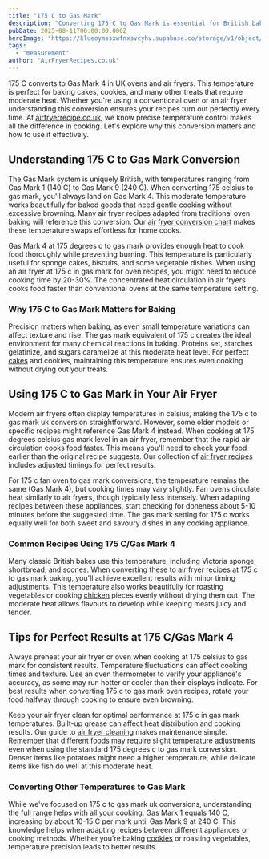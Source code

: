 ```yaml
---
title: "175 C to Gas Mark"
description: "Converting 175 C to Gas Mark is essential for British baking and air frying. Our guide explains the simple conversion and why it matters for your recipes. Discover how to adjust temperatures for perfect results in your air fryer or oven."
pubDate: 2025-08-11T00:00:00.000Z
heroImage: "https://klueoymssxwfnxsvcyhv.supabase.co/storage/v1/object/public/md/175-c-to-gas-mark-5766d75c.png"
tags:
  - "measurement"
author: "AirFryerRecipes.co.uk"
---
```


<p id="">175 C converts to Gas Mark 4 in UK ovens and air fryers. This temperature is perfect for baking cakes, cookies, and many other treats that require moderate heat. Whether you're using a conventional oven or an air fryer, understanding this conversion ensures your recipes turn out perfectly every time. At <a href="https://www.airfryerrecipe.co.uk" id="">airfryerrecipe.co.uk</a>, we know precise temperature control makes all the difference in cooking. Let's explore why this conversion matters and how to use it effectively.</p><h2 id="">Understanding 175 C to Gas Mark Conversion</h2><p id="">The Gas Mark system is uniquely British, with temperatures ranging from Gas Mark 1 (140 C) to Gas Mark 9 (240 C). When converting 175 celsius to gas mark, you'll always land on Gas Mark 4. This moderate temperature works beautifully for baked goods that need gentle cooking without excessive browning. Many air fryer recipes adapted from traditional oven baking will reference this conversion. Our <a href="https://www.airfryerrecipe.co.uk/air-fryer-conversion-chart" id="">air fryer conversion chart</a> makes these temperature swaps effortless for home cooks.</p><p id="">Gas Mark 4 at 175 degrees c to gas mark provides enough heat to cook food thoroughly while preventing burning. This temperature is particularly useful for sponge cakes, biscuits, and some vegetable dishes. When using an air fryer at 175 c in gas mark for oven recipes, you might need to reduce cooking time by 20-30%. The concentrated heat circulation in air fryers cooks food faster than conventional ovens at the same temperature setting.</p><h3 id="">Why 175 C to Gas Mark Matters for Baking</h3><p id="">Precision matters when baking, as even small temperature variations can affect texture and rise. The gas mark equivalent of 175 c creates the ideal environment for many chemical reactions in baking. Proteins set, starches gelatinize, and sugars caramelize at this moderate heat level. For perfect <a href="https://www.airfryerrecipe.co.uk/recipe-category/cakes" id="">cakes</a> and cookies, maintaining this temperature ensures even cooking without drying out your treats.</p><h2 id="">Using 175 C to Gas Mark in Your Air Fryer</h2><p id="">Modern air fryers often display temperatures in celsius, making the 175 c to gas mark uk conversion straightforward. However, some older models or specific recipes might reference Gas Mark 4 instead. When cooking at 175 degrees celsius gas mark level in an air fryer, remember that the rapid air circulation cooks food faster. This means you'll need to check your food earlier than the original recipe suggests. Our collection of <a href="https://www.airfryerrecipe.co.uk/recipes" id="">air fryer recipes</a> includes adjusted timings for perfect results.</p><p id="">For 175 c fan oven to gas mark conversions, the temperature remains the same (Gas Mark 4), but cooking times may vary slightly. Fan ovens circulate heat similarly to air fryers, though typically less intensely. When adapting recipes between these appliances, start checking for doneness about 5-10 minutes before the suggested time. The gas mark setting for 175 c works equally well for both sweet and savoury dishes in any cooking appliance.</p><h3 id="">Common Recipes Using 175 C/Gas Mark 4</h3><p id="">Many classic British bakes use this temperature, including Victoria sponge, shortbread, and scones. When converting these to air fryer recipes at 175 c to gas mark baking, you'll achieve excellent results with minor timing adjustments. This temperature also works beautifully for roasting vegetables or cooking <a href="https://www.airfryerrecipe.co.uk/recipe-category/chicken" id="">chicken</a> pieces evenly without drying them out. The moderate heat allows flavours to develop while keeping meats juicy and tender.</p><h2 id="">Tips for Perfect Results at 175 C/Gas Mark 4</h2><p id="">Always preheat your air fryer or oven when cooking at 175 celsius to gas mark for consistent results. Temperature fluctuations can affect cooking times and texture. Use an oven thermometer to verify your appliance's accuracy, as some may run hotter or cooler than their displays indicate. For best results when converting 175 c to gas mark oven recipes, rotate your food halfway through cooking to ensure even browning.</p><p id="">Keep your air fryer clean for optimal performance at 175 c in gas mark temperatures. Built-up grease can affect heat distribution and cooking results. Our guide to <a href="https://www.airfryerrecipe.co.uk/air-fryer-cleaner" id="">air fryer cleaning</a> makes maintenance simple. Remember that different foods may require slight temperature adjustments even when using the standard 175 degrees c to gas mark conversion. Denser items like potatoes might need a higher temperature, while delicate items like fish do well at this moderate heat.</p><h3 id="">Converting Other Temperatures to Gas Mark</h3><p id="">While we've focused on 175 c to gas mark uk conversions, understanding the full range helps with all your cooking. Gas Mark 1 equals 140 C, increasing by about 10-15 C per mark until Gas Mark 9 at 240 C. This knowledge helps when adapting recipes between different appliances or cooking methods. Whether you're baking <a href="https://www.airfryerrecipe.co.uk/recipe-category/cookies" id="">cookies</a> or roasting vegetables, temperature precision leads to better results.</p>